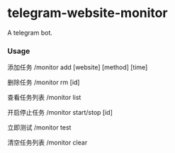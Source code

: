 # telegram-website-monitor

A telegram bot.

### Usage

添加任务 /monitor add [website] [method] [time]

删除任务 /monitor rm [id]

查看任务列表 /monitor list

开启停止任务 /monitor start/stop [id]

立即测试 /monitor test

清空任务列表 /monitor clear